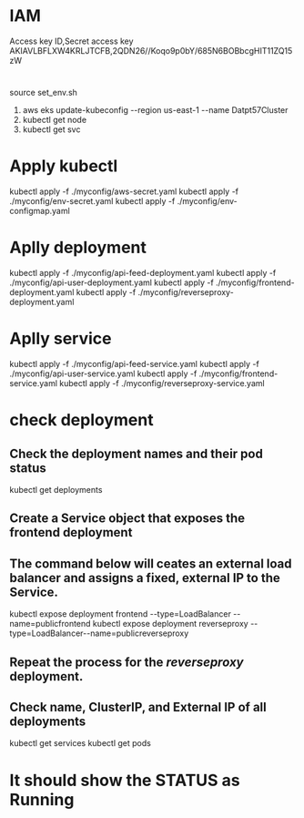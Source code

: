 # IAM
Access key ID,Secret access key
AKIAVLBFLXW4KRLJTCFB,2QDN26//Koqo9p0bY/685N6BOBbcgHIT11ZQ15zW
# 
source set_env.sh

1. aws eks update-kubeconfig --region us-east-1 --name Datpt57Cluster
2. kubectl get node
3. kubectl get svc

#  Apply kubectl
kubectl apply -f ./myconfig/aws-secret.yaml
kubectl apply -f ./myconfig/env-secret.yaml
kubectl apply -f ./myconfig/env-configmap.yaml

# Aplly deployment
kubectl apply -f ./myconfig/api-feed-deployment.yaml
kubectl apply -f ./myconfig/api-user-deployment.yaml
kubectl apply -f ./myconfig/frontend-deployment.yaml
kubectl apply -f ./myconfig/reverseproxy-deployment.yaml

# Aplly service
kubectl apply -f ./myconfig/api-feed-service.yaml
kubectl apply -f ./myconfig/api-user-service.yaml
kubectl apply -f ./myconfig/frontend-service.yaml
kubectl apply -f ./myconfig/reverseproxy-service.yaml

# check deployment
## Check the deployment names and their pod status
kubectl get deployments
## Create a Service object that exposes the frontend deployment
## The command below will ceates an external load balancer and assigns a fixed, external IP to the Service.
kubectl expose deployment frontend --type=LoadBalancer --name=publicfrontend
kubectl expose deployment reverseproxy --type=LoadBalancer--name=publicreverseproxy
## Repeat the process for the *reverseproxy* deployment. 
## Check name, ClusterIP, and External IP of all deployments
kubectl get services 
kubectl get pods 
# It should show the STATUS as Running
